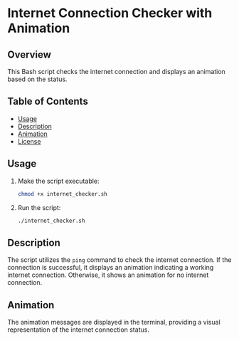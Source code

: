 # Internet Connection Checker with Animation

## Overview

This Bash script checks the internet connection and displays an animation based on the status.

## Table of Contents

- [Usage](#usage)
- [Description](#description)
- [Animation](#animation)
- [License](#license)

## Usage

1. Make the script executable:

    ```bash
    chmod +x internet_checker.sh
    ```

2. Run the script:

    ```bash
    ./internet_checker.sh
    ```

## Description

The script utilizes the `ping` command to check the internet connection. If the connection is successful, it displays an animation indicating a working internet connection. Otherwise, it shows an animation for no internet connection.

## Animation

The animation messages are displayed in the terminal, providing a visual representation of the internet connection status.


